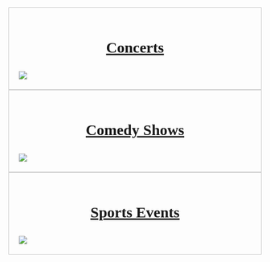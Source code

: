 
<div class="card">
 <a href="/concerts">
 <!--<a href="/ManiacMusic/concerts.md">-->
  <h3>Concerts</h3>
  <img src="https://github.com/avac54765/avaflaskproject/assets/111486111/f4b82eac-aaef-4317-b6d6-bddda4751e13">
 </a>
</div>

<div class="card">
 <a href="/comedy">
 <!--<a href="/ManiacMusic/comedy.md">-->
  <h3>Comedy Shows</h3>
  <img src="https://github.com/avac54765/avaflaskproject/assets/111486111/3a8d7f7a-2378-4833-8c00-b1800555efab">
 </a>
</div>

<div class="card">
 <a href="/sports">
 <!--<a href="/ManiacMusic/sports.md">-->
  <h3>Sports Events</h3>
  <img src="https://github.com/avac54765/avaflaskproject/assets/111486111/326ffbdd-3f6b-4b6b-b183-8e34476e1e2d">
 </a>
</div>

<style>
 .card {
  width: calc(100%); /* Adjust the width as needed */
  padding: 20px;
  box-sizing: border-box;
  border: 1px solid #ccc;
  margin-right: 0px;
  display: inline-block;
  vertical-align: top;
  transition: transform 0.3s;
}

.card:hover {
  transform: scale(1.05); /* Increase size on hover */
}

h3 {
    text-align: center;
    font-size: 30px;
    font-family: 'FontName', Courgette;
}

</style>

